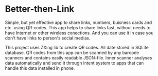 # Better-then-Link
Simple, but yet effective app to share links, numbers, buisness cards and etc. using QR-codes. This app helps to share links fast, without needs to have Internet or other wireless conections. And you can use it in case you don't have links to person's social medias.

This project uses ZXing lib to create QR codes. All date stored in SQLite database. QR codes from this app can be scanned by any barcode scanners and contains easily readable JSON-file. Inner scanner analyses data automatically and send it through Intent system to apps that can handle this data installed in phone.
